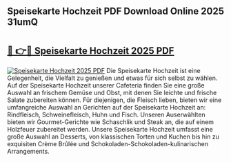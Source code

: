 ## Speisekarte Hochzeit PDF Download Online 2025 31umQ

# <h2><a href="http://gcbhz3w.nevu.top/?p=Speisekarte+Hochzeit">🔗 👉🔴 Speisekarte Hochzeit 2025 PDF</a></h2>

[![Speisekarte Hochzeit 2025 PDF](https://i.imgur.com/dBaPXMq.png)](http://gcbhz3w.nevu.top/?p=Speisekarte+Hochzeit)
Die Speisekarte Hochzeit ist eine Gelegenheit, die Vielfalt zu genießen und etwas für sich selbst zu wählen. Auf der Speisekarte Hochzeit unserer Cafeteria finden Sie eine große Auswahl an frischem Gemüse und Obst, mit denen Sie leichte und frische Salate zubereiten können. Für diejenigen, die Fleisch lieben, bieten wir eine umfangreiche Auswahl an Gerichten auf der Speisekarte Hochzeit an: Rindfleisch, Schweinefleisch, Huhn und Fisch. Unseren Auserwählten bieten wir Gourmet-Gerichte wie Schaschlik und Steak an, die auf einem Holzfeuer zubereitet werden. Unsere Speisekarte Hochzeit umfasst eine große Auswahl an Desserts, von klassischen Torten und Kuchen bis hin zu exquisiten Crème Brûlée und Schokoladen-Schokoladen-kulinarischen Arrangements.
